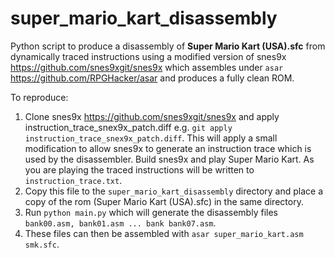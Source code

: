# super_mario_kart_disassembly
Python script to produce a disassembly of **Super Mario Kart (USA).sfc** from dynamically traced instructions using a modified version of snes9x https://github.com/snes9xgit/snes9x which assembles under `asar` https://github.com/RPGHacker/asar and produces a fully clean ROM.

To reproduce:
1. Clone snes9x https://github.com/snes9xgit/snes9x and apply instruction_trace_snex9x_patch.diff e.g. `git apply instruction_trace_snex9x_patch.diff`. This will apply a small modification to allow snes9x to generate an instruction trace which is used by the disassembler. Build snes9x and play Super Mario Kart. As you are playing the traced instructions will be written to `instruction_trace.txt`.
2. Copy this file to the `super_mario_kart_disassembly` directory and place a copy of the rom (Super Mario Kart (USA).sfc) in the same directory.
3. Run `python main.py` which will generate the disassembly files `bank00.asm, bank01.asm ... bank bank07.asm`.
4. These files can then be assembled with `asar super_mario_kart.asm smk.sfc`.


